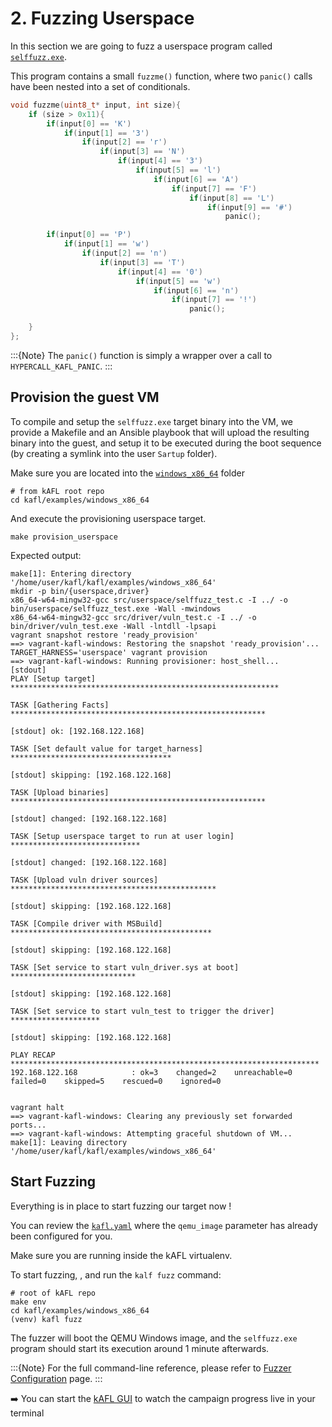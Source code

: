 # 2. Fuzzing Userspace

In this section we are going to fuzz a userspace program called [`selffuzz.exe`](https://github.com/IntelLabs/kafl.targets/blob/master/windows_x86_64/src/userspace/selffuzz_test.c).

This program contains a small `fuzzme()` function, where two `panic()` calls have been nested into a set of conditionals.

~~~C
void fuzzme(uint8_t* input, int size){
    if (size > 0x11){
        if(input[0] == 'K')
            if(input[1] == '3')
                if(input[2] == 'r')
                    if(input[3] == 'N')
                        if(input[4] == '3')
                            if(input[5] == 'l')
                                if(input[6] == 'A')
                                    if(input[7] == 'F')
                                        if(input[8] == 'L')
                                            if(input[9] == '#')
                                                panic();

        if(input[0] == 'P')
            if(input[1] == 'w')
                if(input[2] == 'n')
                    if(input[3] == 'T')
                        if(input[4] == '0')     
                            if(input[5] == 'w')     
                                if(input[6] == 'n')
                                    if(input[7] == '!')
                                        panic();

    }
};
~~~

:::{Note}
The `panic()` function is simply a wrapper over a call to `HYPERCALL_KAFL_PANIC`.
:::

## Provision the guest VM

To compile and setup the `selffuzz.exe` target binary into the VM, we provide a Makefile and an Ansible playbook that will upload the resulting binary into the guest,
and setup it to be executed during the boot sequence (by creating a symlink into the user `Sartup` folder).

Make sure you are located into the [`windows_x86_64`](https://github.com/IntelLabs/kafl.targets/tree/master/windows_x86_64) folder

~~~shell
# from kAFL root repo
cd kafl/examples/windows_x86_64
~~~

And execute the provisioning userspace target.

~~~shell
make provision_userspace
~~~

Expected output:
~~~shell
make[1]: Entering directory '/home/user/kafl/kafl/examples/windows_x86_64'
mkdir -p bin/{userspace,driver}
x86_64-w64-mingw32-gcc src/userspace/selffuzz_test.c -I ../ -o bin/userspace/selffuzz_test.exe -Wall -mwindows
x86_64-w64-mingw32-gcc src/driver/vuln_test.c -I ../ -o bin/driver/vuln_test.exe -Wall -lntdll -lpsapi
vagrant snapshot restore 'ready_provision'
==> vagrant-kafl-windows: Restoring the snapshot 'ready_provision'...
TARGET_HARNESS='userspace' vagrant provision
==> vagrant-kafl-windows: Running provisioner: host_shell...
[stdout]
PLAY [Setup target] ************************************************************

TASK [Gathering Facts] *********************************************************

[stdout] ok: [192.168.122.168]

TASK [Set default value for target_harness] ************************************

[stdout] skipping: [192.168.122.168]

TASK [Upload binaries] *********************************************************

[stdout] changed: [192.168.122.168]

TASK [Setup userspace target to run at user login] *****************************

[stdout] changed: [192.168.122.168]

TASK [Upload vuln driver sources] **********************************************

[stdout] skipping: [192.168.122.168]

TASK [Compile driver with MSBuild] *********************************************

[stdout] skipping: [192.168.122.168]

TASK [Set service to start vuln_driver.sys at boot] ****************************

[stdout] skipping: [192.168.122.168]

TASK [Set service to start vuln_test to trigger the driver] ********************

[stdout] skipping: [192.168.122.168]

PLAY RECAP *********************************************************************
192.168.122.168            : ok=3    changed=2    unreachable=0    failed=0    skipped=5    rescued=0    ignored=0


vagrant halt
==> vagrant-kafl-windows: Clearing any previously set forwarded ports...
==> vagrant-kafl-windows: Attempting graceful shutdown of VM...
make[1]: Leaving directory '/home/user/kafl/kafl/examples/windows_x86_64'
~~~

## Start Fuzzing

Everything is in place to start fuzzing our target now !

You can review the [`kafl.yaml`](https://github.com/IntelLabs/kafl.targets/blob/master/windows_x86_64/kafl.yaml) where the `qemu_image` parameter has already been configured for you.

Make sure you are running inside the kAFL virtualenv.

To start fuzzing, , and run the `kalf fuzz` command:

~~~shell
# root of kAFL repo
make env
cd kafl/examples/windows_x86_64
(venv) kafl fuzz
~~~

The fuzzer will boot the QEMU Windows image, and the `selffuzz.exe` program should start its execution around 1 minute afterwards.

:::{Note}
For the full command-line reference, please refer to [Fuzzer Configuration](../../reference/fuzzer_configuration.md) page.
:::

➡️ You can start the [kAFL GUI](../../reference/user_interface.md) to watch the campaign progress live in your terminal
